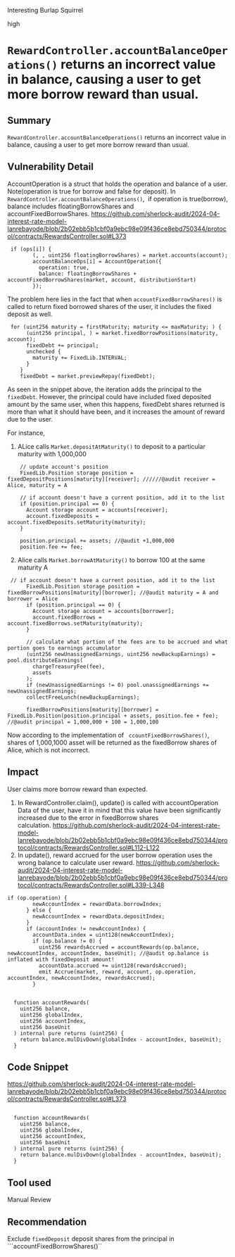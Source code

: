 Interesting Burlap Squirrel

high

# ```RewardController.accountBalanceOperations()``` returns an incorrect value in balance, causing a user to get more borrow reward than usual.


## Summary
```RewardController.accountBalanceOperations()``` returns an incorrect value in balance, causing a user to get more borrow reward than usual.

## Vulnerability Detail
AccountOperation is a struct that holds the operation and balance of a user. Note(operation is true for borrow and false for deposit).
In ```RewardController.accountBalanceOperations()```,  if operation is true(borrow), balance includes floatingBorrowShares and accountFixedBorrowShares. https://github.com/sherlock-audit/2024-04-interest-rate-model-lanrebayode/blob/2b02ebb5b1cbf0a9ebc98e09f436ce8ebd750344/protocol/contracts/RewardsController.sol#L373
``` solidity
 if (ops[i]) {
        (, , uint256 floatingBorrowShares) = market.accounts(account);
        accountBalanceOps[i] = AccountOperation({
          operation: true,
          balance: floatingBorrowShares + accountFixedBorrowShares(market, account, distributionStart)
        });
```

The problem here lies in the fact that when ```accountFixedBorrowShares()``` is called to return fixed borrowed shares of the user, it includes the fixed deposit as well.
``` solidity
 for (uint256 maturity = firstMaturity; maturity <= maxMaturity; ) {
      (uint256 principal, ) = market.fixedBorrowPositions(maturity, account);
      fixedDebt += principal;
      unchecked {
        maturity += FixedLib.INTERVAL;
      }
    }
    fixedDebt = market.previewRepay(fixedDebt);
```
As seen in the snippet above, the iteration adds the principal to the ```fixedDebt```. However, the principal could have included fixed deposited amount by the same user, when this happens, fixedDebt shares returned is more than what it should have been, and it increases the amount of reward due to the user.

For instance,
1. ALice calls ```Market.depositAtMaturity()``` to deposit to a particular maturity with 1,000,000
``` solidity
    // update account's position
    FixedLib.Position storage position = fixedDepositPositions[maturity][receiver]; //////@audit receiver = Alice, maturity = A

    // if account doesn't have a current position, add it to the list
    if (position.principal == 0) {
      Account storage account = accounts[receiver];
      account.fixedDeposits = account.fixedDeposits.setMaturity(maturity);
    }

    position.principal += assets; //@audit +1,000,000
    position.fee += fee;
```
2. Alice calls ```Market.borrowAtMaturity()``` to borrow 100 at the same maturity A
``` solidity
 // if account doesn't have a current position, add it to the list
      FixedLib.Position storage position = fixedBorrowPositions[maturity][borrower]; //@audit maturity = A and borrower = Alice
      if (position.principal == 0) {
        Account storage account = accounts[borrower];
        account.fixedBorrows = account.fixedBorrows.setMaturity(maturity);
      }

      // calculate what portion of the fees are to be accrued and what portion goes to earnings accumulator
      (uint256 newUnassignedEarnings, uint256 newBackupEarnings) = pool.distributeEarnings(
        chargeTreasuryFee(fee),
        assets
      );
      if (newUnassignedEarnings != 0) pool.unassignedEarnings += newUnassignedEarnings;
      collectFreeLunch(newBackupEarnings);

      fixedBorrowPositions[maturity][borrower] = FixedLib.Position(position.principal + assets, position.fee + fee); //@audit principal = 1,000,000 + 100 = 1,000,100
```
Now according to the implementation of ``` ccountFixedBorrowShares()```, shares of 1,000,1000 asset will be returned as the fixedBorrow shares of Alice, which is not incorrect.

## Impact
User claims more borrow reward than expected.
1. In RewardController.claim(), update() is called with accountOperation Data of the user, have it in mind that this value have been significantly increased due to the error in fixedBorrow shares calculation. https://github.com/sherlock-audit/2024-04-interest-rate-model-lanrebayode/blob/2b02ebb5b1cbf0a9ebc98e09f436ce8ebd750344/protocol/contracts/RewardsController.sol#L112-L122
2. In update(), reward accrued for the user borrow operation uses the wrong balance to calculate user reward. https://github.com/sherlock-audit/2024-04-interest-rate-model-lanrebayode/blob/2b02ebb5b1cbf0a9ebc98e09f436ce8ebd750344/protocol/contracts/RewardsController.sol#L339-L348
``` solidity
if (op.operation) {
        newAccountIndex = rewardData.borrowIndex;
      } else {
        newAccountIndex = rewardData.depositIndex;
      }
      if (accountIndex != newAccountIndex) {
        accountData.index = uint128(newAccountIndex);
        if (op.balance != 0) {
          uint256 rewardsAccrued = accountRewards(op.balance, newAccountIndex, accountIndex, baseUnit); //@audit op.balance is inflated with fixedDeposit amount!
          accountData.accrued += uint128(rewardsAccrued);
          emit Accrue(market, reward, account, op.operation, accountIndex, newAccountIndex, rewardsAccrued);
        }
```
``` solidity

  function accountRewards(
    uint256 balance,
    uint256 globalIndex,
    uint256 accountIndex,
    uint256 baseUnit
  ) internal pure returns (uint256) {
    return balance.mulDivDown(globalIndex - accountIndex, baseUnit);
  }
```

## Code Snippet
https://github.com/sherlock-audit/2024-04-interest-rate-model-lanrebayode/blob/2b02ebb5b1cbf0a9ebc98e09f436ce8ebd750344/protocol/contracts/RewardsController.sol#L373

```solidity

  function accountRewards(
    uint256 balance,
    uint256 globalIndex,
    uint256 accountIndex,
    uint256 baseUnit
  ) internal pure returns (uint256) {
    return balance.mulDivDown(globalIndex - accountIndex, baseUnit);
  }
```
## Tool used

Manual Review

## Recommendation
Exclude ```fixedDeposit``` deposit shares from the principal in ```accountFixedBorrowShares()``